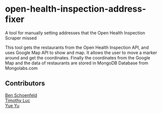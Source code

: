 # open-health-inspection-address-fixer
A tool for manually setting addresses that the Open Health Inspection Scraper missed

This tool gets the restaurants from the Open Health Inspection API, and uses Google Map API to show and map. It allows the user to move a marker around and get the coordinates. Finally the coordinates from the Google Map and the data of restaurants are stored in MongoDB Database from Mongolabs.com

## Contributors
[Ben Schoenfeld](https://github.com/bschoenfeld)  
[Timothy Luc](https://github.com/TimothyLuc)  
[Yue Yu](https://github.com/yueyu860)  

